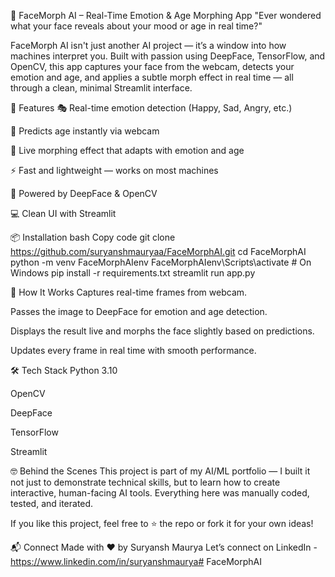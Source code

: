 👤 FaceMorph AI – Real-Time Emotion & Age Morphing App
"Ever wondered what your face reveals about your mood or age in real time?"

FaceMorph AI isn't just another AI project — it’s a window into how machines interpret you. Built with passion using DeepFace, TensorFlow, and OpenCV, this app captures your face from the webcam, detects your emotion and age, and applies a subtle morph effect in real time — all through a clean, minimal Streamlit interface.

🚀 Features
🎭 Real-time emotion detection (Happy, Sad, Angry, etc.)

📅 Predicts age instantly via webcam

🎨 Live morphing effect that adapts with emotion and age

⚡ Fast and lightweight — works on most machines

🧠 Powered by DeepFace & OpenCV

💻 Clean UI with Streamlit


📦 Installation
bash
Copy code
git clone https://github.com/suryanshmauryaa/FaceMorphAI.git
cd FaceMorphAI
python -m venv FaceMorphAIenv
FaceMorphAIenv\Scripts\activate     # On Windows
pip install -r requirements.txt
streamlit run app.py

🧠 How It Works
Captures real-time frames from webcam.

Passes the image to DeepFace for emotion and age detection.

Displays the result live and morphs the face slightly based on predictions.

Updates every frame in real time with smooth performance.

🛠️ Tech Stack
Python 3.10

OpenCV

DeepFace

TensorFlow

Streamlit

🤓 Behind the Scenes
This project is part of my AI/ML portfolio — I built it not just to demonstrate technical skills, but to learn how to create interactive, human-facing AI tools. Everything here was manually coded, tested, and iterated.

If you like this project, feel free to ⭐ the repo or fork it for your own ideas!

📬 Connect
Made with ❤️ by Suryansh Maurya
Let’s connect on LinkedIn - https://www.linkedin.com/in/suryanshmaurya#   F a c e M o r p h A I 
 
 

